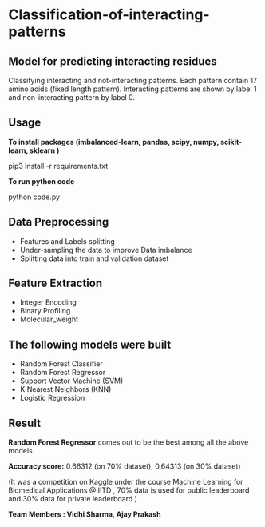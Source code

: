 # Classification-of-interacting-patterns
## Model for predicting interacting residues

Classifying interacting and not-interacting patterns. Each pattern contain 17 amino acids (fixed length pattern). Interacting patterns are shown by label 1 and non-interacting pattern by label 0.

## Usage
**To install packages (imbalanced-learn, pandas, scipy, numpy, scikit-learn, sklearn )**

pip3 install -r requirements.txt

**To run python code**

python code.py

## Data Preprocessing
* Features and Labels splitting
* Under-sampling the data to improve Data imbalance
* Splitting data into train and validation dataset

## Feature Extraction
* Integer Encoding
* Binary Profiling
* Molecular_weight

## The following models were built
* Random Forest Classifier
* Random Forest Regressor
* Support Vector Machine (SVM)
* K Nearest Neighbors (KNN)
* Logistic Regression

## Result
**Random Forest Regressor** comes out to be the best among all the above models.

**Accuracy score:** 0.66312 (on 70% dataset), 0.64313 (on 30% dataset)

(It was a competition on Kaggle under the course Machine Learning for Biomedical Applications @IIITD , 70% data is used for public leaderboard and 30% data for private leaderboard.) 

**Team Members : Vidhi Sharma, Ajay Prakash**
